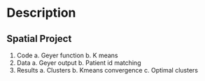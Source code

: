 # Description 

## Spatial Project 
1. Code
  a. Geyer function 
  b. K means 
2. Data 
  a. Geyer output
  b. Patient id matching
3. Results 
  a. Clusters
  b. Kmeans convergence
  c. Optimal clusters


